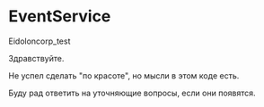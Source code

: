 # EventService
Eidoloncorp_test

Здравствуйте.

Не успел сделать "по красоте", но мысли в этом коде есть.

Буду рад ответить на уточняющие вопросы, если они появятся.
